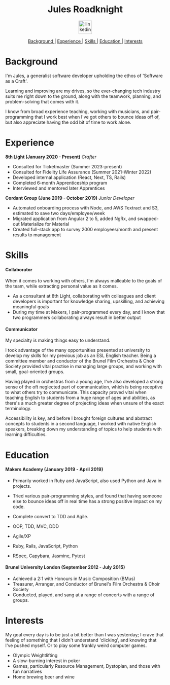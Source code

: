 <h1 align="center">Jules Roadknight</h1>

<p align="center">
<a href="https://www.linkedin.com/in/jules-roadknight/">
<img src="https://www.iconfinder.com/data/icons/free-social-icons/67/linkedin_circle_color-512.png" alt="linkedin" hspace="50" height="42" width="42"></a></p>

<div align="center">
    
[Background ](#background) | 
[Experience ](#experience) | 
[Skills ](#skills) | 
[Education ](#education) | 
[Interests ](#interests)

</div>

# Background

I'm Jules, a generalist software developer upholding the ethos of 'Software as a Craft'.

Learning and improving are my drives, so the ever-changing tech industry suits me right down to the ground, along with the teamwork, planning, and problem-solving that comes with it.

I know from broad experience teaching, working with musicians, and pair-programming that I work best when I've got others to bounce ideas off of, but also appreciate having the odd bit of time to work alone.

# Experience

**8th Light (January 2020 - Present)**
*Crafter*
- Consulted for Ticketmaster (Summer 2023-present)
- Consulted for Fidelity Life Assurance (Summer 2021-Winter 2022)
- Developed internal application (React, Next, TS, Rails)
- Completed 6-month Apprenticeship program
- Interviewed and mentored later Apprentices

**Cordant Group (June 2019 - October 2019)**
*Junior Developer*
- Automated onboarding process with Node, and AWS Textract and S3, estimated to save two days/employee/week
- Migrated application from Angular 2 to 5, added NgRx, and swapped-out Materialize for Material
- Created full-stack app to survey 2000 employees/month and present results to management

# Skills

#### Collaborator

When it comes to working with others, I'm always malleable to the goals of the team, while extracting personal value as it comes.

- As a consultant at 8th Light, collaborating with colleagues and client developers is important for knowledge sharing, upskilling, and achieving meaningful goals
- During my time at Makers, I pair-programmed every day, and I know that two programmers collaborating always result in better output

#### Communicator

My specialty is making things easy to understand.

I took advantage of the many opportunities presented at university to develop my skills for my previous job as an ESL English teacher. Being a committee member and conductor of the Brunel Film Orchestra & Choir Society provided vital practise in managing large groups, and working with small, goal-oriented groups.

Having played in orchestras from a young age, I've also developed a strong sense of the oft neglected part of communication, which is being receptive to what others try to communicate. This capacity proved vital when teaching English to students from a huge range of ages and abilities, as there's a much greater degree of projecting ideas when unsure of the exact terminology.

Accessibility is key, and before I brought foreign cultures and abstract concepts to students in a second language, I worked with native English speakers, breaking down my understanding of topics to help students with learning difficulties.

# Education

#### Makers Academy (January 2019 - April 2019)

- Primarily worked in Ruby and JavaScript, also used Python and Java in projects.
- Tried various pair-programming styles, and found that having someone else to bounce ideas off in real time has a strong positive impact on my code.
- Complete convert to TDD and Agile.

- OOP, TDD, MVC, DDD
- Agile/XP
- Ruby, Rails, JavaScript, Python
- RSpec, Capybara, Jasmine, Pytest

#### Brunel University London (September 2012 - July 2015)

- Achieved a 2:1 with Honours in Music Composition (BMus)
- Treasurer, Arranger, and Conductor of Brunel's Film Orchestra & Choir Society
- Conducted, played, and sang at a range of concerts with a range of groups.

# Interests

My goal every day is to be just a bit better than I was yesterday; I crave that feeling of something that I didn't understand 'clicking', and knowing that I've pushed myself. Or to play some frankly weird computer games.

- Olympic Weightlifting
- A slow-burning interest in poker
- Games, particularly Resource Management, Dystopian, and those with fun narratives
- Home brewing beer and wine
